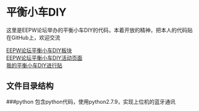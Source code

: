 平衡小车DIY
===================================
这里是EEPW论坛举办的平衡小车DIY的代码，本着开放的精神，把本人的代码贴在GitHub上，欢迎交流<br />
  
[EEPW论坛平衡小车DIY板块](http://forum.eepw.com.cn/forum/391/1)<br />
[EEPW论坛平衡小车DIY活动页面](http://www.eepw.com.cn/event/action/Balancer_DIY/)<br />
[我的平衡小车DIY进行贴](http://forum.eepw.com.cn/thread/273139/1)<br />

文件目录结构
-----------------------------------
###python
包含python代码，使用python2.7.9，实现上位机的蓝牙通讯